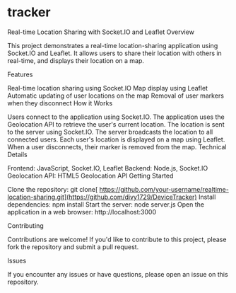 # tracker
 Real-time Location Sharing with Socket.IO and Leaflet
Overview

This project demonstrates a real-time location-sharing application using Socket.IO and Leaflet. It allows users to share their location with others in real-time, and displays their location on a map.

Features

Real-time location sharing using Socket.IO
Map display using Leaflet
Automatic updating of user locations on the map
Removal of user markers when they disconnect
How it Works

Users connect to the application using Socket.IO.
The application uses the Geolocation API to retrieve the user's current location.
The location is sent to the server using Socket.IO.
The server broadcasts the location to all connected users.
Each user's location is displayed on a map using Leaflet.
When a user disconnects, their marker is removed from the map.
Technical Details

Frontend: JavaScript, Socket.IO, Leaflet
Backend: Node.js, Socket.IO
Geolocation API: HTML5 Geolocation API
Getting Started

Clone the repository: git clone[ https://github.com/your-username/realtime-location-sharing.git](https://github.com/divy1729/DeviceTracker)
Install dependencies: npm install
Start the server: node server.js
Open the application in a web browser: http://localhost:3000

Contributing

Contributions are welcome! If you'd like to contribute to this project, please fork the repository and submit a pull request.

Issues

If you encounter any issues or have questions, please open an issue on this repository.
